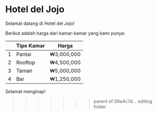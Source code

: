 # Hotel del Jojo
Selamat datang di Hotel del Jojo!

Berikut adalah harga dari kamar-kamar yang kami punya:

| | Tipe Kamar | Harga      |
|-|------------|------------|
|1| Pantai     | ₩3,000,000 |
|2| Rooftop    | ₩4,500,000 |
|3| Taman      | ₩5,000,000 |
|4| Bar        | ₩1,250,000 |

Selamat menginap!
>>>>>>> parent of 09e4c7d... editing folder
